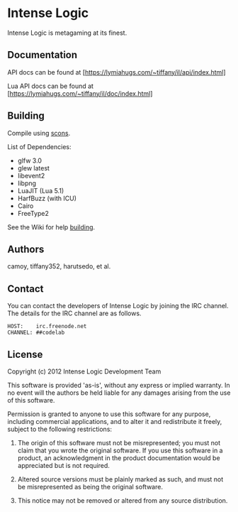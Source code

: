 # Intense Logic
Intense Logic is metagaming at its finest.

## Documentation
API docs can be found at [https://lymiahugs.com/~tiffany/il/api/index.html]

Lua API docs can be found at [https://lymiahugs.com/~tiffany/il/doc/index.html]

## Building
Compile using [scons](http://scons.org/).

List of Dependencies:
* glfw 3.0
* glew latest
* libevent2
* libpng
* LuaJIT (Lua 5.1)
* HarfBuzz (with ICU)
* Cairo
* FreeType2

See the Wiki for help [building](https://github.com/TheCodeLab/IntenseLogic/wiki/Building).

## Authors
camoy, tiffany352, harutsedo, et al.

## Contact
You can contact the developers of Intense Logic by joining the IRC channel.
The details for the IRC channel are as follows.

    HOST:    irc.freenode.net
    CHANNEL: ##codelab

## License
Copyright (c) 2012 Intense Logic Development Team

This software is provided 'as-is', without any express or implied
warranty. In no event will the authors be held liable for any damages
arising from the use of this software.

Permission is granted to anyone to use this software for any purpose,
including commercial applications, and to alter it and redistribute it
freely, subject to the following restrictions:

1. The origin of this software must not be misrepresented; you must not
claim that you wrote the original software. If you use this software
in a product, an acknowledgment in the product documentation would be
appreciated but is not required.

2. Altered source versions must be plainly marked as such, and must not be
misrepresented as being the original software.

3. This notice may not be removed or altered from any source
distribution.
